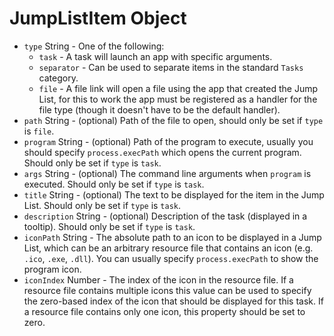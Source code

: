 # JumpListItem Object

* `type` String - One of the following:
  * `task` - A task will launch an app with specific arguments.
  * `separator` - Can be used to separate items in the standard `Tasks`
    category.
  * `file` - A file link will open a file using the app that created the
    Jump List, for this to work the app must be registered as a handler for
    the file type (though it doesn't have to be the default handler).
* `path` String - (optional) Path of the file to open, should only be set if `type` is
  `file`.
* `program` String - (optional) Path of the program to execute, usually you should
  specify `process.execPath` which opens the current program. Should only be
  set if `type` is `task`.
* `args` String - (optional) The command line arguments when `program` is executed. Should
  only be set if `type` is `task`.
* `title` String - (optional) The text to be displayed for the item in the Jump List.
  Should only be set if `type` is `task`.
* `description` String - (optional) Description of the task (displayed in a tooltip).
  Should only be set if `type` is `task`.
* `iconPath` String - The absolute path to an icon to be displayed in a
  Jump List, which can be an arbitrary resource file that contains an icon
  (e.g. `.ico`, `.exe`, `.dll`). You can usually specify `process.execPath` to
  show the program icon.
* `iconIndex` Number - The index of the icon in the resource file. If a
  resource file contains multiple icons this value can be used to specify the
  zero-based index of the icon that should be displayed for this task. If a
  resource file contains only one icon, this property should be set to zero.
